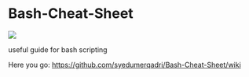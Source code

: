 # Bash-Cheat-Sheet
![](https://github.com/syedumerqadri/Bash-Cheat-Sheet/blob/master/bash-01.jpg)

useful guide for bash scripting

Here you go:
https://github.com/syedumerqadri/Bash-Cheat-Sheet/wiki
